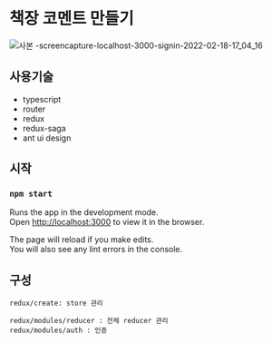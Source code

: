 # 책장 코멘트 만들기

![사본 -screencapture-localhost-3000-signin-2022-02-18-17_04_16](https://user-images.githubusercontent.com/68492359/154799279-ed81a244-4eec-417c-a22b-550cffdf344a.png)


## 사용기술

- typescript
- router
- redux
- redux-saga
- ant ui design

## 시작

### `npm start`

Runs the app in the development mode.\
Open [http://localhost:3000](http://localhost:3000) to view it in the browser.

The page will reload if you make edits.\
You will also see any lint errors in the console.

## 구성

```
redux/create: store 관리

redux/modules/reducer : 전체 reducer 관리
redux/modules/auth : 인증
```
